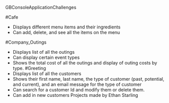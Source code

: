GBConsoleApplicationChallenges

#Cafe
- Displays different menu items and their ingredients
- Can add, delete, and see all the items on the menu

#Company_Outings
- Displays list of all the outings
- Can display certain event types
- Shows the total cost of all the outings and display of outing costs by type.
#Greeting
- Displays list of all the customers 
- Shows their first name, last name, the type of customer (past, potential, and current), and an email message for the type of customer
- Can search for a customer Id and modify them or delete them.
- Can add in new customers
Projects made by Ethan Starling
